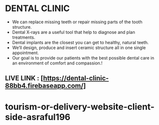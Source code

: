 # DENTAL CLINIC 

* We can replace missing teeth or repair missing parts of the tooth structure.
* Dental X-rays are a useful tool that help to diagnose and plan treatments.
* Dental implants are the closest you can get to healthy, natural teeth.
* We’ll design, produce and insert ceramic structure all in one single appointment.
* Our goal is to provide our patients with the best possible dental care in an environment of comfort and compassion.!

## LIVE LINK : [https://dental-clinic-88bb4.firebaseapp.com/]

# tourism-or-delivery-website-client-side-asraful196
